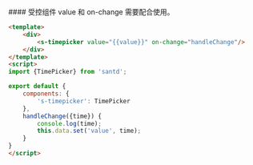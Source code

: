 <text lang="cn">
#### 受控组件
value 和 on-change 需要配合使用。
</text>

```html
<template>
    <div>
        <s-timepicker value="{{value}}" on-change="handleChange"/>
    </div>
</template>
<script>
import {TimePicker} from 'santd';

export default {
    components: {
        's-timepicker': TimePicker
    },
    handleChange({time}) {
        console.log(time);
        this.data.set('value', time);
    }
}
</script>
```
